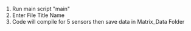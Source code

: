 1. Run main script "main"
2. Enter File Title Name
3. Code will compile for 5 sensors then save data in Matrix_Data Folder